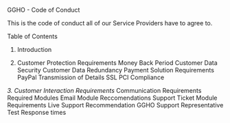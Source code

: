 GGHO - Code of Conduct

This is the code of conduct all of our Service Providers have to agree to.

Table of Contents

1. Introduction

2. Customer Protection Requirements
	Money Back Period 
	Customer Data Security
	Customer Data Redundancy
	Payment Solution Requirements
		PayPal
	Transmission of Details
		SSL
		PCI Compliance

*3. Customer Interaction Requirements*
	Communication Requirements
		Required Modules
		Email Module Reccomendations
		Support Ticket Module Requirements
		Live Support Recommendation
	GGHO Support Representative Test
	Response times
